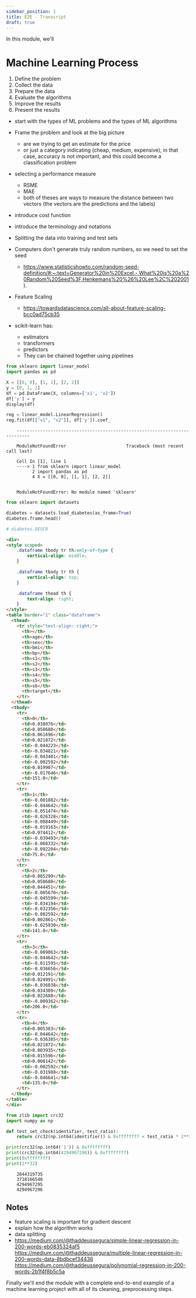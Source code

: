 ```yaml
---
sidebar_position: 1
title: E2E - Transcript
draft: true
---
```



<!-- WARNING: THIS FILE WAS AUTOGENERATED! DO NOT EDIT! Instead, edit the notebook w/the location & name as this file. -->

In this module, we'll
# Machine Learning Process
1. Define the problem
2. Collect the data
3. Prepare the data
4. Evaluate the algorithms
5. Improve the results
6. Present the results

- start with the types of ML problems and the types of ML algorithms
- Frame the problem and look at the big picture
  - are we trying to get an estimate for the price
  - or just a category indicating (cheap, medium, expensive), in that case, accuracy is not important, and this could become a classification problem
- selecting a performance measure
  - RSME
  - MAE
  - both of theses are ways to measure the distance between two vectors (the vectors are the predictions and the labels)
- introduce cost function
- introduce the terminology and notations
- Splitting the data into training and test sets
- Computers don't generate truly random numbers, so we need to set the seed
  - https://www.statisticshowto.com/random-seed-definition/#:~:text=Generator%20in%20Excel.-,What%20is%20a%20Random%20Seed%3F,Henkemans%20%26%20Lee%2C%202001).
- Feature Scaling
  - https://towardsdatascience.com/all-about-feature-scaling-bcc0ad75cb35

- scikit-learn has:
  - estimators
  - transformers
  - predictors
  - They can be chained together using pipelines



```python
from sklearn import linear_model
import pandas as pd

X = [[0, 0], [1, 1], [2, 2]]
y = [0, 1, 2]
df = pd.DataFrame(X, columns=['x1', 'x2'])
df['y'] = y
display(df)

reg = linear_model.LinearRegression()
reg.fit(df[["x1", "x2"]], df['y']).coef_
```

<CodeOutputBlock lang="python">

```
    ---------------------------------------------------------------------------

    ModuleNotFoundError                       Traceback (most recent call last)

    Cell In [1], line 1
    ----> 1 from sklearn import linear_model
          2 import pandas as pd
          4 X = [[0, 0], [1, 1], [2, 2]]


    ModuleNotFoundError: No module named 'sklearn'
```

</CodeOutputBlock>


```python
from sklearn import datasets

diabetes = datasets.load_diabetes(as_frame=True)
diabetes.frame.head()

# diabetes.DESCR
```
    
<HTMLOutputBlock >




```html
<div>
<style scoped>
    .dataframe tbody tr th:only-of-type {
        vertical-align: middle;
    }

    .dataframe tbody tr th {
        vertical-align: top;
    }

    .dataframe thead th {
        text-align: right;
    }
</style>
<table border="1" class="dataframe">
  <thead>
    <tr style="text-align: right;">
      <th></th>
      <th>age</th>
      <th>sex</th>
      <th>bmi</th>
      <th>bp</th>
      <th>s1</th>
      <th>s2</th>
      <th>s3</th>
      <th>s4</th>
      <th>s5</th>
      <th>s6</th>
      <th>target</th>
    </tr>
  </thead>
  <tbody>
    <tr>
      <th>0</th>
      <td>0.038076</td>
      <td>0.050680</td>
      <td>0.061696</td>
      <td>0.021872</td>
      <td>-0.044223</td>
      <td>-0.034821</td>
      <td>-0.043401</td>
      <td>-0.002592</td>
      <td>0.019907</td>
      <td>-0.017646</td>
      <td>151.0</td>
    </tr>
    <tr>
      <th>1</th>
      <td>-0.001882</td>
      <td>-0.044642</td>
      <td>-0.051474</td>
      <td>-0.026328</td>
      <td>-0.008449</td>
      <td>-0.019163</td>
      <td>0.074412</td>
      <td>-0.039493</td>
      <td>-0.068332</td>
      <td>-0.092204</td>
      <td>75.0</td>
    </tr>
    <tr>
      <th>2</th>
      <td>0.085299</td>
      <td>0.050680</td>
      <td>0.044451</td>
      <td>-0.005670</td>
      <td>-0.045599</td>
      <td>-0.034194</td>
      <td>-0.032356</td>
      <td>-0.002592</td>
      <td>0.002861</td>
      <td>-0.025930</td>
      <td>141.0</td>
    </tr>
    <tr>
      <th>3</th>
      <td>-0.089063</td>
      <td>-0.044642</td>
      <td>-0.011595</td>
      <td>-0.036656</td>
      <td>0.012191</td>
      <td>0.024991</td>
      <td>-0.036038</td>
      <td>0.034309</td>
      <td>0.022688</td>
      <td>-0.009362</td>
      <td>206.0</td>
    </tr>
    <tr>
      <th>4</th>
      <td>0.005383</td>
      <td>-0.044642</td>
      <td>-0.036385</td>
      <td>0.021872</td>
      <td>0.003935</td>
      <td>0.015596</td>
      <td>0.008142</td>
      <td>-0.002592</td>
      <td>-0.031988</td>
      <td>-0.046641</td>
      <td>135.0</td>
    </tr>
  </tbody>
</table>
</div>
```



</HTMLOutputBlock>


```python
from zlib import crc32
import numpy as np

def test_set_check(identifier, test_ratio):
    return crc32(np.int64(identifier)) & 0xffffffff < test_ratio * 2**32

print(crc32(np.int64('1')) & 0xffffffff)
print(crc32(np.int64(4294967296)) & 0xffffffff)
print(0xffffffff)
print(2**32)
```

<CodeOutputBlock lang="python">

```
    2844319735
    3718166540
    4294967295
    4294967296
```

</CodeOutputBlock>

## Notes
- feature scaling is important for gradient descent
- explain how the algorithm works
- data splitting
- https://medium.com/@thaddeussegura/simple-linear-regression-in-200-words-eb0835324af5
https://medium.com/@thaddeussegura/multiple-linear-regression-in-200-words-data-8bdbcef34436
https://medium.com/@thaddeussegura/polynomial-regression-in-200-words-2b1f4f8b5c5a

Finally we'll end the module with a complete end-to-end example of a machine learning project with all of its cleaning, preprocessing steps.
